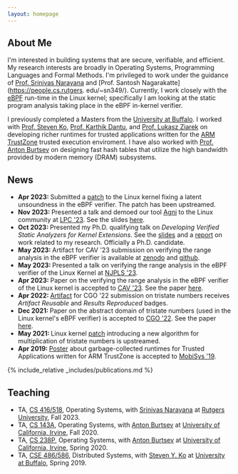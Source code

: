 ```yaml
---
layout: homepage
---
```


## About Me

I'm interested in building systems that are secure, verifiable, and efficient. My research interests are broadly in Operating Systems, Programming Languages and Formal Methods. I'm privileged to work under the guidance of [Prof. Srinivas Narayana](https://people.cs.rutgers.edu/~sn624/) and [Prof. Santosh Nagarakatte](https://people.cs.rutgers. edu/~sn349/). Currently, I work closely with the [eBPF](https://lwn.net/Articles/740157/) run-time in the Linux kernel; specifically I am looking at the static program analysis taking place in the eBPF in-kernel verifier.  

I previously completed a Masters from the [University at Buffalo](https://www.buffalo.edu/). I worked with [Prof. Steven Ko](https://steveyko.github.io/), [Prof. Karthik Dantu](https://cse.buffalo.edu/faculty/kdantu/), and [Prof. Lukasz Ziarek](https://cse.buffalo.edu/~lziarek/) on developing richer runtimes for trusted applications written for the [ARM TrustZone](https://developer.arm.com/ip-products/security-ip/trustzone) trusted execution enviroment. I have also worked with [Prof. Anton Burtsev](https://www.ics.uci.edu/~aburtsev/) on designing fast hash tables that utilize the high bandwidth provided by modern memory (DRAM) subsystems. 

<!-- ## Research Interests

- **Program Verification:** image recognition, image generation, video captioning
- **Operating Systems:** meta-learning, incremental learning, transfer learning -->

## News

<ul>
  <li>
    <strong>Apr 2023: </strong> Submitted a <a href="https://git.kernel.org/pub/scm/linux/kernel/git/bpf/bpf-next.git/commit/?id=1f586614f3ffa80fdf2116b2a1bebcdb5969cef8">patch</a> to the Linux kernel fixing a latent unsoundness in the eBPF verifier. The patch has been upstreamed.
  </li>
  <li>
    <strong>Nov 2023: </strong>Presented a talk and demoed our tool <a href="https://github.com/bpfverif/agni">Agni</a> to the Linux community at <a href="https://lpc.events/event/17/">LPC '23</a>. See the slides <a href="assets/files/lpc23_talk.pdf">here</a>.
  </li>
  <li>
    <strong>Oct 2023: </strong> Presented my Ph.D. qualifying talk on <em>Developing Verified Static Analyzers for Kernel Extensions</em>. See the <a href="assets/files/qe_talk.pdf">slides</a> and a <a href="assets/files/qe_report.pdf">report</a> on work related to my research. Officially a Ph.D. candidate.
  </li>
  <li>
    <strong>May 2023: </strong>Artifact for CAV '23 submission on verifying the range analysis in the eBPF verifier is available at <a href="https://zenodo.org/record/7931901">zenodo</a> and <a href="https://github.com/bpfverif/ebpf-range-analysis-verification-cav23">github</a>.
  </li>
  <li>
    <strong>May 2023: </strong>Presented a talk on verifying the range analysis in the eBPF verifier of the Linux Kernel at <a href="http://www.njpls.org/">NJPLS '23</a>.
  </li>
  <li>
    <strong>Apr 2023: </strong>Paper on the verifying the range analysis in the eBPF verifier of the Linux kernel is accepted to <a href="http://www.i-cav.org/2023/">CAV '23</a>. See the paper <a href="assets/files/agni-cav23.pdf">here</a>.
  </li>
  <li>
    <strong>Apr 2022: </strong><a href="https://zenodo.org/record/5703630">Artifact</a> for CGO '22 submission on tristate numbers receives <em>Artifact Reusable</em> and <em>Results Reproduced</em> badges.
  </li>
  <li>
    <strong>Dec 2021: </strong>Paper on the abstract domain of tristate numbers (used in the Linux kernel's eBPF verifier) is accepted to <a href="https://conf.researchr.org/home/cgo-2022">CGO '22</a>. See the paper <a href="https://arxiv.org/abs/2105.05398">here</a>.
  </li>
  <li>
    <strong>May 2021: </strong>Linux kernel <a href="https://git.kernel.org/pub/scm/linux/kernel/git/bpf/bpf-next.git/commit/?id=05924717ac70">patch</a> introducing a new algorithm for multiplication of tristate numbers is upstreamed.
  </li>
  <li>
    <strong>Apr 2019: </strong><a href="https://dl.acm.org/doi/abs/10.1145/3307334.3328650">Poster</a> about garbage-collected runtimes for Trusted Applications written for ARM TrustZone is accepted to <a href="https://www.sigmobile.org/mobisys/2019/">MobiSys '19</a>.
  </li>
</ul>

{% include_relative _includes/publications.md %}

<!-- {% include_relative _includes/services.md %} -->

## Teaching

<ul>
  <li>
    TA, <a href="https://people.cs.rutgers.edu/~sn624/416-F23/">CS 416/518</a>, Operating Systems, with <a href="https://people.cs.rutgers.edu/~sn624/">Srinivas Narayana</a> at <a href="https://rutgers.edu/">Rutgers University</a>, Fall 2023.
  </li>
  <li>
    TA, <a href="https://www.ics.uci.edu/~aburtsev/143A/2020fall/index.html">CS 143A</a>, Operating Systems, with <a href="https://users.cs.utah.edu/~aburtsev//">Anton Burtsev</a> at <a href="https://uci.edu/">University of California, Irvine</a>, Fall 2020.
  </li>
  <li>
    TA, <a href="https://www.ics.uci.edu/~aburtsev/238P/2020spring/index.html">CS 238P</a>, Operating Systems, with <a href="https://users.cs.utah.edu/~aburtsev//">Anton Burtsev</a> at <a href="https://uci.edu/">University of California, Irvine</a>, Spring 2020.
  </li>
<li>
    TA, <a href="https://cse.buffalo.edu/~stevko/courses/cse486/spring19/"> CSE 486/586</a>, Distributed Systems, with <a href="https://steveyko.github.io/">Steven Y. Ko</a> at <a href="https://www.buffalo.edu/">University at Buffalo</a>, Spring 2019.
  </li>
</ul>
